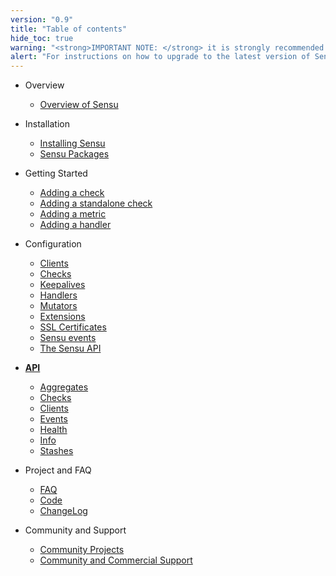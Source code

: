 ```yaml
---
version: "0.9"
title: "Table of contents"
hide_toc: true
warning: "<strong>IMPORTANT NOTE: </strong> it is strongly recommended that you upgrade to the latest version of Sensu. For help with version 0.9, please refer to <a href='/docs/0.11/'>Sensu version 0.11 documenatation</a> (there were no documentation updates between 0.9 and 0.11)."
alert: "For instructions on how to upgrade to the latest version of Sensu, <a href='/docs/0.12/installing_sensu'>click here</a> (see <strong>Upgrading Sensu</strong>)."
---
```


* Overview
  * [Overview of Sensu](/docs/0.11/overview)

* Installation
  * [Installing Sensu](/docs/0.11/installing_sensu)
  * [Sensu Packages](/docs/0.11/packages) 

* Getting Started
  * [Adding a check](/docs/0.11/adding_a_check) 
  * [Adding a standalone check](/docs/0.11/adding_a_standalone_check) 
  * [Adding a metric](/docs/0.11/adding_a_metric)  
  * [Adding a handler](/docs/0.11/adding_a_handler)  

* Configuration
  * [Clients](/docs/0.11/clients) 
  * [Checks](/docs/0.11/checks) 
  * [Keepalives](/docs/0.11/keepalives) 
  * [Handlers](/docs/0.11/handlers) 
  * [Mutators](/docs/0.11/mutators) 
  * [Extensions](/docs/0.11/extensions) 
  * [SSL Certificates](/docs/0.11/ssl) 
  * [Sensu events](/docs/0.11/events) 
  * [The Sensu API](/docs/0.11/api) 

* **[API](/docs/0.11/api)**
  * [Aggregates](/docs/0.11/api-aggregates)
  * [Checks](/docs/0.11/api-checks)
  * [Clients](/docs/0.11/api-checks)
  * [Events](/docs/0.11/api-events)
  * [Health](/docs/0.11/api-health)
  * [Info](/docs/0.11/api-info)
  * [Stashes](/docs/0.11/api-stashes)

* Project and FAQ
  * [FAQ](/docs/0.11/faq)  
  * [Code](/docs/0.11/https://github.com/sensu/sensu)
  * [ChangeLog](/docs/0.11/https://github.com/sensu/sensu/blob/master/CHANGELOG.md)  

* Community and Support
  * [Community Projects](/docs/0.11/community)  
  * [Community and Commercial Support](/docs/0.11//support/)
